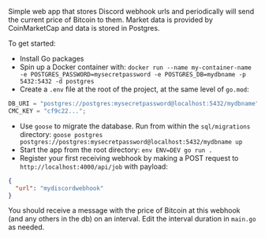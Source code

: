 Simple web app that stores Discord webhook urls and periodically will send the current price of Bitcoin to them. Market data is provided by CoinMarketCap and data is stored in Postgres.

To get started:

- Install Go packages
- Spin up a Docker container with: `docker run --name my-container-name -e POSTGRES_PASSWORD=mysecretpassword -e POSTGRES_DB=mydbname -p 5432:5432 -d postgres`
- Create a `.env` file at the root of the project, at the same level of `go.mod`:

```ts
DB_URI = "postgres://postgres:mysecretpassword@localhost:5432/mydbname";
CMC_KEY = "cf9c22...";
```

- Use `goose` to migrate the database. Run from within the `sql/migrations` directory: `goose postgres postgres://postgres:mysecretpassword@localhost:5432/mydbname up`
- Start the app from the root directory: `env ENV=DEV go run .`
- Register your first receiving webhook by making a POST request to `http://localhost:4000/api/job` with payload:

```json
{
  "url": "mydiscordwebhook"
}
```

You should receive a message with the price of Bitcoin at this webhook (and any others in the db) on an interval. Edit the interval duration in `main.go` as needed.
